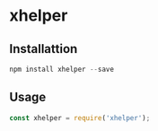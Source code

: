 # xhelper

## Installattion
```javascript
npm install xhelper --save
```

## Usage
```javascript
const xhelper = require('xhelper');
```